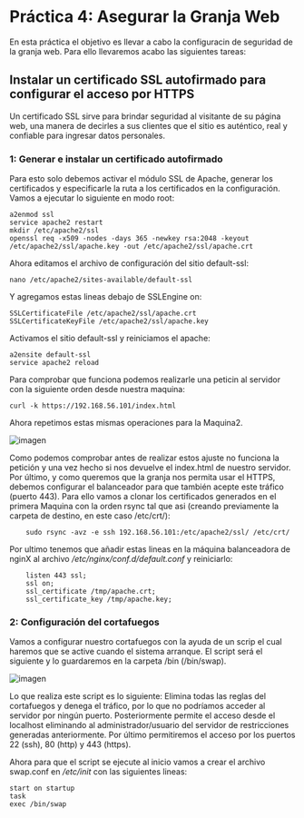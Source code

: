 # Práctica 4: Asegurar la Granja Web
En esta práctica el objetivo es llevar a cabo la configuracin de seguridad de la granja web. Para ello llevaremos acabo las siguientes tareas:

## Instalar un certificado SSL autofirmado para configurar el acceso por HTTPS
Un certificado SSL sirve para brindar seguridad al visitante de su página web, una manera de decirles a sus clientes que el sitio es auténtico, real y confiable para ingresar datos personales.

### 1: Generar e instalar un certificado autofirmado
Para esto solo debemos activar el módulo SSL de Apache, generar los certificados y especificarle la ruta a los certificados en la configuración. Vamos a ejecutar lo siguiente en modo root:
    
    a2enmod ssl
    service apache2 restart
    mkdir /etc/apache2/ssl
    openssl req -x509 -nodes -days 365 -newkey rsa:2048 -keyout /etc/apache2/ssl/apache.key -out /etc/apache2/ssl/apache.crt
    
Ahora editamos el archivo de configuración del sitio default-ssl:

    nano /etc/apache2/sites-available/default-ssl
    
Y agregamos estas lineas debajo de SSLEngine on:

    SSLCertificateFile /etc/apache2/ssl/apache.crt
    SSLCertificateKeyFile /etc/apache2/ssl/apache.key
    
Activamos el sitio default-ssl y reiniciamos el apache:

    a2ensite default-ssl
    service apache2 reload

Para comprobar que funciona podemos realizarle una peticin al servidor con la siguiente orden desde nuestra maquina:

    curl -k https://192.168.56.101/index.html
    
Ahora repetimos estas mismas operaciones para la Maquina2.

![imagen](https://github.com/Antobio17/swap1819/blob/master/practica4/imagenes/pruebaHttps.png)

Como podemos comprobar antes de realizar estos ajuste no funciona la petición y una vez hecho si nos devuelve el index.html de nuestro servidor.
Por último, y como queremos que la granja nos permita usar el HTTPS, debemos configurar el balanceador para que también acepte este tráfico (puerto 443). Para ello vamos a clonar los certificados generados en el primera Maquina con la orden rsync tal que asi (creando previamente la carpeta de destino, en este caso /etc/crt/):

        sudo rsync -avz -e ssh 192.168.56.101:/etc/apache2/ssl/ /etc/crt/
        
Por ultimo tenemos que añadir estas lineas en la máquina balanceadora de nginX al archivo */etc/nginx/conf.d/default.conf* y reiniciarlo:

        listen 443 ssl;
        ssl on;
        ssl_certificate /tmp/apache.crt;
        ssl_certificate_key /tmp/apache.key;


### 2: Configuración del cortafuegos
Vamos a configurar nuestro cortafuegos con la ayuda de un scrip el cual haremos que se active cuando el sistema arranque.
El script será el siguiente y lo guardaremos en la carpeta /bin (/bin/swap).

![imagen](https://github.com/Antobio17/swap1819/blob/master/practica4/imagenes/script.png)

Lo que realiza este script es lo siguiente: Elimina todas las reglas del cortafuegos y denega el tráfico, por lo que no podríamos acceder al servidor por ningún puerto. Posteriormente permite el acceso desde el localhost eliminando al administrador/usuario del servidor de restricciones generadas anteriormente. Por último permitiremos el acceso por los puertos 22 (ssh), 80 (http) y 443 (https).

Ahora para que el script se ejecute al inicio vamos a crear el archivo swap.conf en */etc/init* con las siguientes lineas:

    start on startup
    task
    exec /bin/swap
    
 
